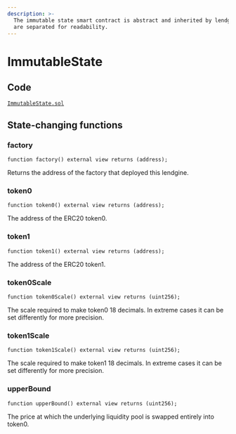 ```yaml
---
description: >-
  The immutable state smart contract is abstract and inherited by lendgine. They
  are separated for readability.
---
```


# ImmutableState

## Code

[`ImmutableState.sol`](https://github.com/Numoen/pmmp/blob/main/src/core/ImmutableState.sol)

## State-changing functions

### factory

```solidity
function factory() external view returns (address);
```

Returns the address of the factory that deployed this lendgine.

### token0

```solidity
function token0() external view returns (address);
```

The address of the ERC20 token0.

### token1

```solidity
function token1() external view returns (address);
```

The address of the ERC20 token1.

### token0Scale

```solidity
function token0Scale() external view returns (uint256);
```

The scale required to make token0 18 decimals. In extreme cases it can be set differently for more precision.

### token1Scale

```solidity
function token1Scale() external view returns (uint256);
```

The scale required to make token1 18 decimals. In extreme cases it can be set differently for more precision.

### upperBound

```solidity
function upperBound() external view returns (uint256);
```

The price at which the underlying liquidity pool is swapped entirely into token0.
